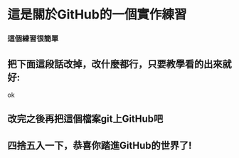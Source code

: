 # 這是關於GitHub的一個實作練習

### 這個練習很簡單



## 把下面這段話改掉，改什麼都行，只要教學看的出來就好:

ok



## 改完之後再把這個檔案git上GitHub吧

## 四捨五入一下，恭喜你踏進GitHub的世界了!



